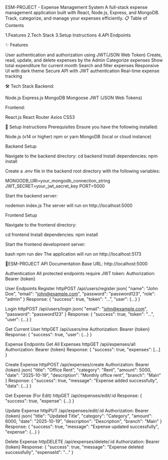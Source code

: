 ESM-PROJECT - Expense Management System
A full-stack expense management application built with React, Node.js, Express, and MongoDB. Track, categorize, and manage your expenses efficiently.
📋 Table of Contents

1.Features
2.Tech Stack
3.Setup Instructions
4.API Endpoints

✨ Features

User authentication and authorization using JWT(JSON Web Token)
Create, read, update, and delete expenses by the Admin
Categorize expenses
Show total expenditure for current month
Search and filter expenses
Responsive UI with dark theme
Secure API with JWT authentication
Real-time expense tracking

🛠️ Tech Stack
Backend:

Node.js
Express.js
MongoDB
Mongoose
JWT (JSON Web Tokens)

Frontend:

React.js
React Router
Axios
CSS3

🚀 Setup Instructions
Prerequisites
Ensure you have the following installed:

Node.js (v14 or higher)
npm or yarn
MongoDB (local or cloud instance)

Backend Setup


Navigate to the backend directory:
 cd backend
Install dependencies:
 npm install

Create a .env file in the backend root directory with the following variables:

   MONGODB_URI=your_mongodb_connection_string
   JWT_SECRET=your_jwt_secret_key
   PORT=5000

Start the backend server:

 nodemon index.js
The server will run on http://localhost:5000


Frontend Setup

Navigate to the frontend directory:

cd frontend
Install dependencies:
  npm install

Start the frontend development server:

bash   npm run dev
The application will run on http://localhost:5173


🚀ESM-PROJECT API Documentation
Base URL: http://localhost:5000

Authentication
All protected endpoints require JWT token:
Authorization: Bearer {token}

User Endpoints
Register
httpPOST /api/users/register
json{
  "name": "John Doe",
  "email": "john@example.com",
  "password": "password123",
  "role": "admin"
}
Response: { "success": true, "token": "...", "user": {...} }

Login
httpPOST /api/users/login
json{
  "email": "john@example.com",
  "password": "password123"
}
Response: { "success": true, "token": "...", "user": {...} }

Get Current User
httpGET /api/users/me
Authorization: Bearer {token}
Response: { "success": true, "user": {...} }

Expense Endpoints
Get All Expenses
httpGET /api/expenses/all
Authorization: Bearer {token}
Response: { "success": true, "expenses": [...] }

Create Expense
httpPOST /api/expenses/create
Authorization: Bearer {token}
json{
  "title": "Office Rent",
  "category": "Rent",
  "amount": 5000,
  "date": "2025-10-19",
  "description": "Monthly office rent",
  "branch": "Main"
}
Response: { "success": true, "message": "Expense added successfully", "data": {...} }

Get Expense (For Edit)
httpGET /api/expenses/edit/:id
Response: { "success": true, "expense": {...} }

Update Expense
httpPUT /api/expenses/edit/:id
Authorization: Bearer {token}
json{
  "title": "Updated Title",
  "category": "Category",
  "amount": 6000,
  "date": "2025-10-19",
  "description": "Description",
  "branch": "Main"
}
Response: { "success": true, "message": "Expense updated successfully", "expense": {...} }

Delete Expense
httpDELETE /api/expenses/delete/:id
Authorization: Bearer {token}
Response: { "success": true, "message": "Expense deleted successfully", "expenseId": "..." }

